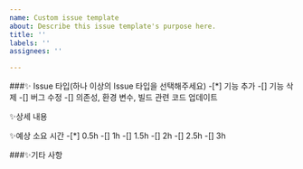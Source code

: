 ```yaml
---
name: Custom issue template
about: Describe this issue template's purpose here.
title: ''
labels: ''
assignees: ''

---
```


###✨ Issue 타입(하나 이상의 Issue 타입을 선택해주세요)
-[*] 기능 추가
-[] 기능 삭제
-[] 버그 수정
-[] 의존성, 환경 변수, 빌드 관련 코드 업데이트

✨상세 내용

✨예상 소요 시간
-[*] 0.5h
-[] 1h
-[] 1.5h
-[] 2h
-[] 2.5h
-[] 3h

###✨기타 사항
